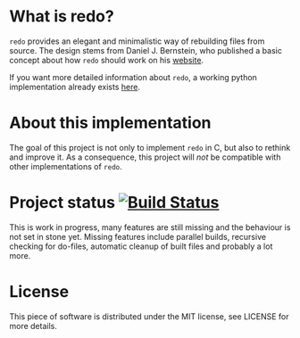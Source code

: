 # What is redo?
`redo` provides an elegant and minimalistic way of rebuilding files from source.
The design stems from Daniel J. Bernstein, who published a basic concept about
how `redo` should work on his [website](http://cr.yp.to/redo.html).

If you want more detailed information about `redo`, a working python
implementation already exists [here](https://github.com/apenwarr/redo).

# About this implementation
The goal of this project is not only to implement `redo` in C, but also to
rethink and improve it. As a consequence, this project will _not_ be compatible
with other implementations of `redo`.

# Project status [![Build Status](https://travis-ci.org/Tharre/redo.svg?branch=master)](https://travis-ci.org/Tharre/redo)
This is work in progress, many features are still missing and the behaviour is
not set in stone yet. Missing features include parallel builds, recursive
checking for do-files, automatic cleanup of built files and probably a lot more.

# License
This piece of software is distributed under the MIT license, see LICENSE for
more details.
